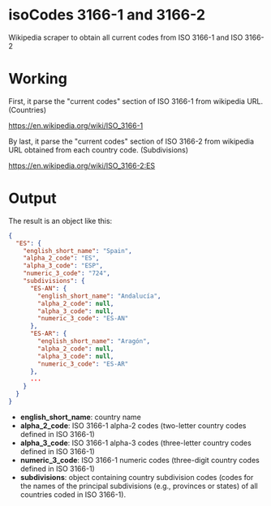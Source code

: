 # isoCodes 3166-1 and 3166-2
Wikipedia scraper to obtain all current codes from ISO 3166-1 and ISO 3166-2

# Working
First, it parse the "current codes" section of ISO 3166-1 from wikipedia URL. (Countries)

https://en.wikipedia.org/wiki/ISO_3166-1

By last, it parse the "current codes" section of ISO 3166-2 from wikipedia URL obtained from each country code. (Subdivisions)

https://en.wikipedia.org/wiki/ISO_3166-2:ES

# Output
The result is an object like this:
```json
{
  "ES": {
    "english_short_name": "Spain",
    "alpha_2_code": "ES",
    "alpha_3_code": "ESP",
    "numeric_3_code": "724",
    "subdivisions": {
      "ES-AN": {
        "english_short_name": "Andalucía",
        "alpha_2_code": null,
        "alpha_3_code": null,
        "numeric_3_code": "ES-AN"
      },
      "ES-AR": {
        "english_short_name": "Aragón",
        "alpha_2_code": null,
        "alpha_3_code": null,
        "numeric_3_code": "ES-AR"
      },
      ...
    }
  }
}
```
* **english_short_name**: country name
* **alpha_2_code**: ISO 3166-1 alpha-2 codes (two-letter country codes defined in ISO 3166-1)
* **alpha_3_code**: ISO 3166-1 alpha-3 codes (three-letter country codes defined in ISO 3166-1)
* **numeric_3_code**: ISO 3166-1 numeric codes (three-digit country codes defined in ISO 3166-1)
* **subdivisions**: object containing country subdivision codes (codes for the names of the principal subdivisions (e.g., provinces or states) of all countries coded in ISO 3166-1). 

